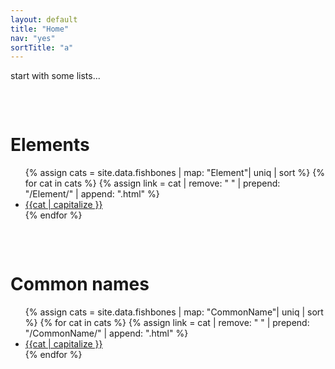 ```yaml
---
layout: default
title: "Home"
nav: "yes"
sortTitle: "a"
---
```


start with some lists...

<div class="container" style="padding-top: 2rem">
	<h1>Elements</h1>
	<ul>
	<!-- 'map' so only category property + 'uniq' to remove duplicates => simple list of cats -->
	{% assign cats = site.data.fishbones | map: "Element"| uniq | sort  %}
	{% for cat in cats %}
		<!-- remove spaces + top & tail => /category/<thiscat>.html -->
		{% assign link = cat | remove: " " | prepend: "/Element/" | append: ".html" %}
		<li><a href="{{link}}">{{cat | capitalize }}</a></li>
	{% endfor %}
	</ul>
</div>


<div class="container" style="padding-top: 2rem">
	<h1>Common names</h1>
	<ul>
	<!-- 'map' so only category property + 'uniq' to remove duplicates => simple list of cats -->
	{% assign cats = site.data.fishbones | map: "CommonName"| uniq | sort  %}
	{% for cat in cats %}
		<!-- remove spaces + top & tail => /category/<thiscat>.html -->
		{% assign link = cat | remove: " " | prepend: "/CommonName/" | append: ".html" %}
		<li><a href="{{link}}">{{cat | capitalize }}</a></li>
	{% endfor %}
	</ul>
</div>
